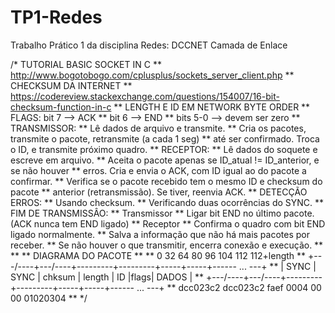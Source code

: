 # TP1-Redes
Trabalho Prático 1 da disciplina Redes: DCCNET Camada de Enlace

/* TUTORIAL BASIC SOCKET IN C
** http://www.bogotobogo.com/cplusplus/sockets_server_client.php
** CHECKSUM DA INTERNET
** https://codereview.stackexchange.com/questions/154007/16-bit-checksum-function-in-c
** LENGTH E ID EM NETWORK BYTE ORDER
** FLAGS:	bit 7	 --> ACK
**			bit 6	 --> END
** 			bits 5-0 --> devem ser zero
** TRANSMISSOR:
**     Lê dados de arquivo e transmite.
**     Cria os pacotes, transmite o pacote, retransmite (a cada 1 seg) 
**     até ser confirmado. Troca o ID, e transmite próximo quadro.
** RECEPTOR:
**     Lê dados do soquete e escreve em arquivo.
**     Aceita o pacote apenas se ID_atual != ID_anterior, e se não houver 
**     erros. Cria e envia o ACK, com ID igual ao do pacote a confirmar. 
**     Verifica se o pacote recebido tem o mesmo ID e checksum do pacote
**     anterior (retransmissão). Se tiver, reenvia ACK.
** DETECÇÃO ERROS:
**     Usando checksum.
**     Verificando duas ocorrências do SYNC.
** FIM DE TRANSMISSÂO:
**     Transmissor 
**         Ligar bit END no último pacote. (ACK nunca tem END ligado)
**     Receptor
**         Confirma o quadro com bit END ligado normalmente.
**         Salva a informação que não há mais pacotes por receber.
**         Se não houver o que transmitir, encerra conexão e execução.
** 
** 
** DIAGRAMA DO PACOTE
** 
** 0 	32 		64 		80 			96 	104 	112 			112+length
** +---/----+---/----+---------+---------+-----+-----+------ ... ---+
** | SYNC | SYNC | chksum | length | ID |flags| DADOS 				|
** +---/----+---/----+---------+---------+-----+-----+------ ... ---+
** dcc023c2 dcc023c2 faef    0004    00    00    01020304
** 
*/